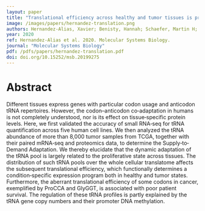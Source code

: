 ```yaml
---
layout: paper
title: "Translational efficiency across healthy and tumor tissues is proliferation-related"
image: /images/papers/hernandez-translation.png
authors: Hernandez‐Alias, Xavier; Benisty, Hannah; Schaefer, Martin H; Serrano, Luis.
year: 2020
ref: Hernandez-Alias et al. 2020. Molecular Systems Biology.
journal: "Molecular Systems Biology"
pdf: /pdfs/papers/hernandez-translation.pdf
doi: doi.org/10.15252/msb.20199275
---
```


# Abstract

Different tissues express genes with particular codon usage and anticodon tRNA repertoires. However, the codon–anticodon co‐adaptation in humans is not completely understood, nor is its effect on tissue‐specific protein levels. Here, we first validated the accuracy of small RNA‐seq for tRNA quantification across five human cell lines. We then analyzed the tRNA abundance of more than 8,000 tumor samples from TCGA, together with their paired mRNA‐seq and proteomics data, to determine the Supply‐to‐Demand Adaptation. We thereby elucidate that the dynamic adaptation of the tRNA pool is largely related to the proliferative state across tissues. The distribution of such tRNA pools over the whole cellular translatome affects the subsequent translational efficiency, which functionally determines a condition‐specific expression program both in healthy and tumor states. Furthermore, the aberrant translational efficiency of some codons in cancer, exemplified by ProCCA and GlyGGT, is associated with poor patient survival. The regulation of these tRNA profiles is partly explained by the tRNA gene copy numbers and their promoter DNA methylation.
